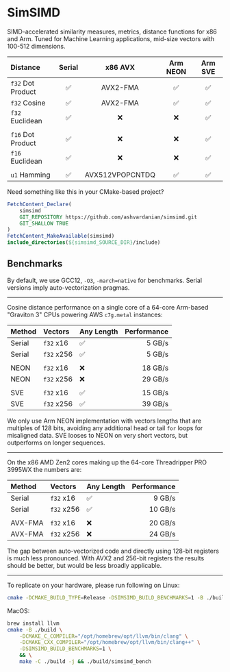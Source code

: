 # SimSIMD

SIMD-accelerated similarity measures, metrics, distance functions for x86 and Arm.
Tuned for Machine Learning applications, mid-size vectors with 100-512 dimensions.

| Distance          | Serial |     x86 AVX     | Arm NEON | Arm SVE |
| :---------------- | :----: | :-------------: | :------: | :-----: |
| `f32` Dot Product |   ✅    |    AVX2-FMA     |    ✅     |    ✅    |
| `f32` Cosine      |   ✅    |    AVX2-FMA     |    ✅     |    ✅    |
| `f32` Euclidean   |   ✅    |        ❌        |    ❌     |    ✅    |
|                   |        |                 |          |         |
| `f16` Dot Product |   ✅    |        ❌        |    ❌     |    ✅    |
| `f16` Euclidean   |   ✅    |        ❌        |    ❌     |    ✅    |
|                   |        |                 |          |         |
| `u1` Hamming      |   ✅    | AVX512VPOPCNTDQ |    ✅     |    ✅    |

Need something like this in your CMake-based project?

```cmake
FetchContent_Declare(
    simsimd
    GIT_REPOSITORY https://github.com/ashvardanian/simsimd.git
    GIT_SHALLOW TRUE
)
FetchContent_MakeAvailable(simsimd)
include_directories(${simsimd_SOURCE_DIR}/include)
```

## Benchmarks

By default, we use GCC12, `-O3`, `-march=native` for benchmarks.
Serial versions imply auto-vectorization pragmas.

---

Cosine distance performance on a single core of a 64-core Arm-based "Graviton 3" CPUs powering AWS `c7g.metal` instances:

| Method | Vectors    | Any Length | Performance |
| :----- | :--------- | :--------- | ----------: |
| Serial | `f32` x16  | ✅          |      5 GB/s |
| Serial | `f32` x256 | ✅          |      5 GB/s |
|        |            |            |             |
| NEON   | `f32` x16  | ❌          |     18 GB/s |
| NEON   | `f32` x256 | ❌          |     29 GB/s |
|        |            |            |             |
| SVE    | `f32` x16  | ✅          |     15 GB/s |
| SVE    | `f32` x256 | ✅          |     39 GB/s |

We only use Arm NEON implementation with vectors lengths that are multiples of 128 bits, avoiding any additional head or tail `for` loops for misaligned data.
SVE looses to NEON on very short vectors, but outperforms on longer sequences.

---

On the x86 AMD Zen2 cores making up the 64-core Threadripper PRO 3995WX the numbers are:

| Method  | Vectors    | Any Length | Performance |
| :------ | :--------- | :--------- | ----------: |
| Serial  | `f32` x16  | ✅          |      9 GB/s |
| Serial  | `f32` x256 | ✅          |     10 GB/s |
|         |            |            |             |
| AVX-FMA | `f32` x16  | ❌          |     20 GB/s |
| AVX-FMA | `f32` x256 | ❌          |     24 GB/s |

The gap between auto-vectorized code and directly using 128-bit registers is much less pronounced.
With AVX2 and 256-bit registers the results should be better, but would be less broadly applicable.

---

To replicate on your hardware, please run following on Linux:

```sh
cmake -DCMAKE_BUILD_TYPE=Release -DSIMSIMD_BUILD_BENCHMARKS=1 -B ./build && make -C ./build && ./build/simsimd_bench
```

MacOS:

```sh
brew install llvm
cmake -B ./build \
    -DCMAKE_C_COMPILER="/opt/homebrew/opt/llvm/bin/clang" \
    -DCMAKE_CXX_COMPILER="/opt/homebrew/opt/llvm/bin/clang++" \
    -DSIMSIMD_BUILD_BENCHMARKS=1 \
    && \
    make -C ./build -j && ./build/simsimd_bench
```